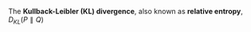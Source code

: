 The **Kullback-Leibler (KL) divergence**, also known as **relative entropy**, $D_{KL}(P \parallel Q)$